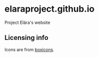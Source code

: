 # elaraproject.github.io
Project Elära's website

## Licensing info

Icons are from [boxicons](https://boxicons.com).
